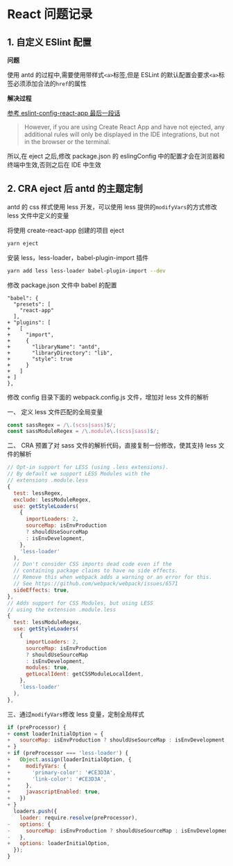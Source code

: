 # React 问题记录

## 1. 自定义 ESlint 配置

**问题**

使用 antd 的过程中,需要使用带样式`<a>`标签,但是 ESLint 的默认配置会要求`<a>`标签必须添加合法的`href`的属性

**解决过程**

[参考 eslint-config-react-app 最后一段话](https://www.npmjs.com/package/eslint-config-react-app)

> However, if you are using Create React App and have not ejected, any additional rules will only be displayed in the IDE integrations, but not in the browser or the terminal.

所以,在 eject 之后,修改 package.json 的 eslingConfig 中的配置才会在浏览器和终端中生效,否则之后在 IDE 中生效

## 2. CRA eject 后 antd 的主题定制

antd 的 css 样式使用 less 开发，可以使用 less 提供的`modifyVars`的方式修改 less 文件中定义的变量

将使用 create-react-app 创建的项目 eject

```bash
yarn eject
```

安装 less，less-loader，babel-plugin-import 插件

```bash
yarn add less less-loader babel-plugin-import --dev
```

修改 package.json 文件中 babel 的配置

```
"babel": {
  "presets": [
    "react-app"
  ],
+ "plugins": [
+   [
+     "import",
+     {
+       "libraryName": "antd",
+       "libraryDirectory": "lib",
+       "style": true
+     }
+   ]
+ ]
},
```

修改 config 目录下面的 webpack.config.js 文件，增加对 less 文件的解析

一、 定义 less 文件匹配的全局变量

```javascript
const sassRegex = /\.(scss|sass)$/;
const sassModuleRegex = /\.module\.(scss|sass)$/;
```

二、 CRA 预置了对 sass 文件的解析代码，直接复制一份修改，使其支持 less 文件的解析

```javascript
// Opt-in support for LESS (using .less extensions).
// By default we support LESS Modules with the
// extensions .module.less
{
  test: lessRegex,
  exclude: lessModuleRegex,
  use: getStyleLoaders(
    {
      importLoaders: 2,
      sourceMap: isEnvProduction
      ? shouldUseSourceMap
      : isEnvDevelopment,
    },
    'less-loader'
  ),
  // Don't consider CSS imports dead code even if the
  // containing package claims to have no side effects.
  // Remove this when webpack adds a warning or an error for this.
  // See https://github.com/webpack/webpack/issues/6571
  sideEffects: true,
},
// Adds support for CSS Modules, but using LESS
// using the extension .module.less
{
  test: lessModuleRegex,
  use: getStyleLoaders(
    {
      importLoaders: 2,
      sourceMap: isEnvProduction
      ? shouldUseSourceMap
      : isEnvDevelopment,
      modules: true,
      getLocalIdent: getCSSModuleLocalIdent,
    },
    'less-loader'
  ),
},
```

三、通过`modifyVars`修改 less 变量，定制全局样式

```javascript
if (preProcessor) {
+ const loaderInitialOption = {
+   sourceMap: isEnvProduction ? shouldUseSourceMap : isEnvDevelopment,
+ }
+ if (preProcessor === 'less-loader') {
+   Object.assign(loaderInitialOption, {
+     modifyVars: {
+       'primary-color': '#CE3D3A',
+       'link-color': '#CE3D3A',
+     },
+     javascriptEnabled: true,
+   })
+ }
  loaders.push({
    loader: require.resolve(preProcessor),
-   options: {
-     sourceMap: isEnvProduction ? shouldUseSourceMap : isEnvDevelopment,
-   },
+   options: loaderInitialOption,
  });
}
```



